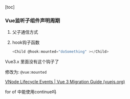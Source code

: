 [toc]

### Vue监听子组件声明周期

1. 父子通信方式

2. hook钩子函数

   ```js
   <Child @hook:mounted="doSomething" ></Child>
   ```

Vue3.x 里面没有这个钩子了

修改为: `@vue:mounted`

[VNode Lifecycle Events | Vue 3 Migration Guide (vuejs.org)](https://v3-migration.vuejs.org/breaking-changes/vnode-lifecycle-events.html#_2-x-syntax)



for of 中能使用continue吗

